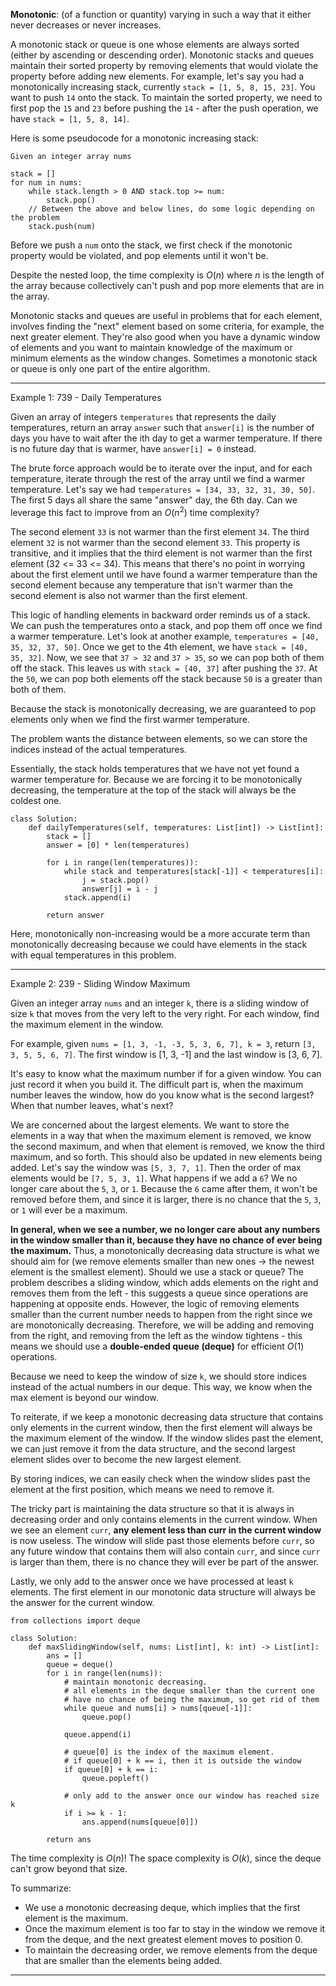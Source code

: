 **Monotonic**: (of a function or quantity) varying in such a way that it either never decreases or never increases.

A monotonic stack or queue is one whose elements are always sorted (either by ascending or descending order). Monotonic stacks and queues maintain their sorted property by removing elements that would violate the property before adding new elements. For example, let's say you had a monotonically increasing stack, currently `stack = [1, 5, 8, 15, 23]`. You want to push `14` onto the stack. To maintain the sorted property, we need to first pop the `15` and `23` before pushing the `14` - after the push operation, we have `stack = [1, 5, 8, 14]`.

Here is some pseudocode for a monotonic increasing stack:

```
Given an integer array nums

stack = []
for num in nums:
    while stack.length > 0 AND stack.top >= num:
        stack.pop()
    // Between the above and below lines, do some logic depending on the problem
    stack.push(num)
```

Before we push a `num` onto the stack, we first check if the monotonic property would be violated, and pop elements until it won't be.

Despite the nested loop, the time complexity is $O(n)$ where $n$ is the length of the array because collectively can't push and pop more elements that are in the array. 

Monotonic stacks and queues are useful in problems that for each element, involves finding the "next" element based on some criteria, for example, the next greater element. They're also good when you have a dynamic window of elements and you want to maintain knowledge of the maximum or minimum elements as the window changes. Sometimes a monotonic stack or queue is only one part of the entire algorithm.

-----------------------------------

Example 1: 739 - Daily Temperatures

Given an array of integers `temperatures` that represents the daily temperatures, return an array `answer` such that `answer[i]` is the number of days you have to wait after the ith day to get a warmer temperature. If there is no future day that is warmer, have `answer[i] = 0` instead.

The brute force approach would be to iterate over the input, and for each temperature, iterate through the rest of the array until we find a warmer temperature. Let's say we had `temperatures = [34, 33, 32, 31, 30, 50]`. The first 5 days all share the same "answer" day, the 6th day. Can we leverage this fact to improve from an $O(n^2)$ time complexity?

The second element `33` is not warmer than the first element `34`. The third element `32` is not warmer than the second element `33`. This property is transitive, and it implies that the third element is not warmer than the first element (32 <= 33 <= 34). This means that there's no point in worrying about the first element until we have found a warmer temperature than the second element because any temperature that isn't warmer than the second element is also not warmer than the first element.

This logic of handling elements in backward order reminds us of a stack. We can push the temperatures onto a stack, and pop them off once we find a warmer temperature. Let's look at another example, `temperatures = [40, 35, 32, 37, 50]`. Once we get to the 4th element, we have `stack = [40, 35, 32]`. Now, we see that `37 > 32` and `37 > 35`, so we can pop both of them off the stack. This leaves us with `stack = [40, 37]` after pushing the `37`. At the `50`, we can pop both elements off the stack because `50` is a greater than both of them.

Because the stack is monotonically decreasing, we are guaranteed to pop elements only when we find the first warmer temperature.

The problem wants the distance between elements, so we can store the indices instead of the actual temperatures.

Essentially, the stack holds temperatures that we have not yet found a warmer temperature for. Because we are forcing it to be monotonically decreasing, the temperature at the top of the stack will always be the coldest one.

```
class Solution:
    def dailyTemperatures(self, temperatures: List[int]) -> List[int]:
        stack = []
        answer = [0] * len(temperatures)
        
        for i in range(len(temperatures)):
            while stack and temperatures[stack[-1]] < temperatures[i]:
                j = stack.pop()
                answer[j] = i - j
            stack.append(i)
        
        return answer
```

Here, monotonically non-increasing would be a more accurate term than monotonically decreasing because we could have elements in the stack with equal temperatures in this problem.

--------------------------------

Example 2: 239 - Sliding Window Maximum

Given an integer array `nums` and an integer `k`, there is a sliding window of size `k` that moves from the very left to the very right. For each window, find the maximum element in the window.

For example, given `nums = [1, 3, -1, -3, 5, 3, 6, 7], k = 3`, return `[3, 3, 5, 5, 6, 7]`. The first window is [1, 3, -1] and the last window is [3, 6, 7].

It's easy to know what the maximum number if for a given window. You can just record it when you build it. The difficult part is, when the maximum number leaves the window, how do you know what is the second largest? When that number leaves, what's next?

We are concerned about the largest elements. We want to store the elements in a way that when the maximum element is removed, we know the second maximum, and when that element is removed, we know the third maximum, and so forth. This should also be updated in new elements being added. Let's say the window was `[5, 3, 7, 1]`. Then the order of max elements would be `[7, 5, 3, 1]`. What happens if we add a `6`? We no longer care about the `5`, `3`, or `1`. Because the `6` came after them, it won't be removed before them, and since it is larger, there is no chance that the `5`, `3`, or `1` will ever be a maximum.

**In general, when we see a number, we no longer care about any numbers in the window smaller than it, because they have no chance of ever being the maximum.** Thus, a monotonically decreasing data structure is what we should aim for (we remove elements smaller than new ones -> the newest element is the smallest element). Should we use a stack or queue? The problem describes a sliding window, which adds elements on the right and removes them from the left - this suggests a queue since operations are happening at opposite ends. However, the logic of removing elements smaller than the current number needs to happen from the right since we are monotonically decreasing. Therefore, we will be adding and removing from the right, and removing from the left as the window tightens - this means we should use a **double-ended queue (deque)** for efficient $O(1)$ operations.

Because we need to keep the window of size `k`, we should store indices instead of the actual numbers in our deque. This way, we know when the max element is beyond our window.

To reiterate, if we keep a monotonic decreasing data structure that contains only elements in the current window, then the first element will always be the maximum element of the window. If the window slides past the element, we can just remove it from the data structure, and the second largest element slides over to become the new largest element.

By storing indices, we can easily check when the window slides past the element at the first position, which means we need to remove it.

The tricky part is maintaining the data structure so that it is always in decreasing order and only contains elements in the current window. When we see an element `curr`, **any element less than curr in the current window** is now useless. The window will slide past those elements before `curr`, so any future window that contains them will also contain `curr`, and since `curr` is larger than them, there is no chance they will ever be part of the answer.

Lastly, we only add to the answer once we have processed at least `k` elements. The first element in our monotonic data structure will always be the answer for the current window.

```
from collections import deque

class Solution:
    def maxSlidingWindow(self, nums: List[int], k: int) -> List[int]:
        ans = []
        queue = deque()
        for i in range(len(nums)):
            # maintain monotonic decreasing.
            # all elements in the deque smaller than the current one
            # have no chance of being the maximum, so get rid of them
            while queue and nums[i] > nums[queue[-1]]:
                queue.pop()

            queue.append(i)

            # queue[0] is the index of the maximum element.
            # if queue[0] + k == i, then it is outside the window
            if queue[0] + k == i:
                queue.popleft()
            
            # only add to the answer once our window has reached size k
            if i >= k - 1:
                ans.append(nums[queue[0]])

        return ans
```

The time complexity is $O(n)$! The space complexity is $O(k)$, since the deque can't grow beyond that size.

To summarize:
- We use a monotonic decreasing deque, which implies that the first element is the maximum.
- Once the maximum element is too far to stay in the window we remove it from the deque, and the next greatest element moves to position 0.
- To maintain the decreasing order, we remove elements from the deque that are smaller than the elements being added.

-------------------------------------

